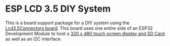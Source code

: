 # ESP LCD 3.5 DIY System

This is a board support package for a DIY system using the [Lcd3.5Connectors board](https://github.com/jacobvc/ESP32-Hardware-Boards/tree/main/Lcd3.5Connectors). This board uses one entire side of an ESP32 Development Module to host a [320 x 480 touch screen display and SD Card](http://www.lcdwiki.com/3.5inch_SPI_Module_ILI9488_SKU:MSP3520) as well as an I2C interface.


